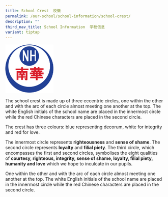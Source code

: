 ```yaml
---
title: School Crest  校徽
permalink: /our-school/school-information/school-crest/
description: ""
third_nav_title: School Information  学校信息
variant: tiptap
---
```

<img src="/images/NHPSLOGO_RGB.png" style="max-width: 30%;">

The school crest is made up of three eccentric circles, one within the other and with the arc of each circle almost meeting one another at the top. The white English initials of the school name are placed in the innermost circle while the red Chinese characters are placed in the second circle.

The crest has three colours: blue representing decorum, white for integrity and red for love.

The innermost circle represents&nbsp;**righteousness**&nbsp;and&nbsp;**sense of shame**. The second circle represents&nbsp;**loyalty**&nbsp;and&nbsp;**filial piety**. The third circle, which encompasses the first and second circles, symbolises the eight qualities of&nbsp;**courtesy, righteous, integrity, sense of shame, loyalty, filial piety, humanity and love**&nbsp;which we hope to inculcate in our pupils.

One within the other and with the arc of each circle almost meeting one another at the top. The white English initials of the school name are placed in the innermost circle while the red Chinese characters are placed in the second circle.